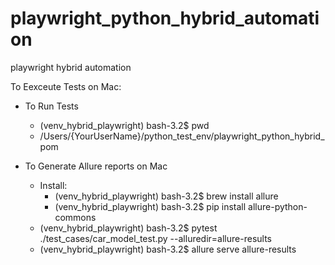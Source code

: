 # playwright_python_hybrid_automation
playwright hybrid automation









To Eexceute Tests on Mac:
- To Run Tests
  - (venv_hybrid_playwright) bash-3.2$ pwd
  - /Users/{YourUserName}/python_test_env/playwright_python_hybrid_pom

- To Generate Allure reports on Mac
  - Install:
    - (venv_hybrid_playwright) bash-3.2$ brew install allure
    - (venv_hybrid_playwright) bash-3.2$ pip install allure-python-commons
  - (venv_hybrid_playwright) bash-3.2$ pytest ./test_cases/car_model_test.py  --alluredir=allure-results
  - (venv_hybrid_playwright) bash-3.2$ allure serve allure-results  
